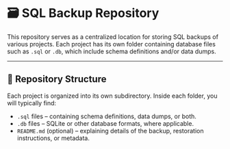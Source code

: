 # 🗃️ SQL Backup Repository

This repository serves as a centralized location for storing SQL backups of various projects. Each project has its own folder containing database files such as `.sql` or `.db`, which include schema definitions and/or data dumps.

---

 ## 📁 Repository Structure

Each project is organized into its own subdirectory. Inside each folder, you will typically find:

- `.sql` files – containing schema definitions, data dumps, or both.
- `.db` files – SQLite or other database formats, where applicable.
- `README.md` (optional) – explaining details of the backup, restoration instructions, or metadata.
